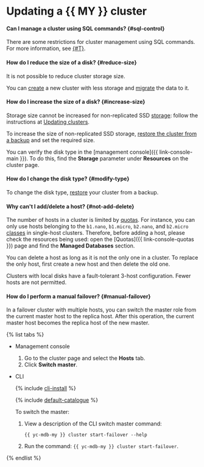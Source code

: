 # Updating a {{ MY }} cluster


#### Can I manage a cluster using SQL commands? {#sql-control}

There are some restrictions for cluster management using SQL commands. For more information, see [{#T}](../../managed-mysql/concepts/sql-limits.md).

#### How do I reduce the size of a disk? {#reduce-size}

It is not possible to reduce cluster storage size.

You can [create](../../managed-mysql/operations/cluster-create.md) a new cluster with less storage and [migrate](../../managed-mysql/tutorials/data-migration.md) the data to it.

#### How do I increase the size of a disk? {#increase-size}

Storage size cannot be increased for non-replicated SSD [storage](../../managed-mysql/concepts/storage.md): follow the instructions at [Updating clusters](../../managed-mysql/operations/update.md#change-disk-size).

To increase the size of non-replicated SSD storage, [restore the cluster from a backup](../../managed-mysql/operations/cluster-backups.md#restore) and set the required size.

You can verify the disk type in the [management console]({{ link-console-main }}). To do this, find the **Storage** parameter under **Resources** on the cluster page.


#### How do I change the disk type? {#modify-type}

To change the disk type, [restore](../../managed-mysql/operations/cluster-backups.md#restore) your cluster from a backup.

#### Why can't I add/delete a host? {#not-add-delete}

The number of hosts in a cluster is limited by [quotas](../../managed-mysql/concepts/limits.md#mmy-quotas). For instance, you can only use hosts belonging to the `b1.nano`, `b1.micro`, `b2.nano`, and `b2.micro` [classes](../../managed-mysql/concepts/instance-types.md) in single-host clusters. Therefore, before adding a host, please check the resources being used: open the [Quotas]({{ link-console-quotas }}) page and find the **Managed Databases** section.

You can delete a host as long as it is not the only one in a cluster. To replace the only host, first create a new host and then delete the old one.

Clusters with local disks have a fault-tolerant 3-host configuration. Fewer hosts are not permitted.

#### How do I perform a manual failover? {#manual-failover}

In a failover  cluster with multiple hosts, you can switch the master role from the current master host to the replica host. After this operation, the current master host becomes the replica host of the new master.

{% list tabs %}

- Management console

   1. Go to the cluster page and select the **Hosts** tab.
   1. Click **Switch master**.

- CLI

   {% include [cli-install](../../_includes/cli-install.md) %}

   {% include [default-catalogue](../../_includes/default-catalogue.md) %}

   To switch the master:

   1. View a description of the CLI switch master command:

      ```
      {{ yc-mdb-my }} cluster start-failover --help
      ```

   1. Run the command: `{{ yc-mdb-my }} cluster start-failover`.

{% endlist %}
